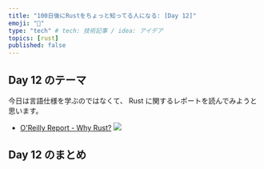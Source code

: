 ```yaml
---
title: "100日後にRustをちょっと知ってる人になる: [Day 12]"
emoji: "🦀"
type: "tech" # tech: 技術記事 / idea: アイデア
topics: [rust]
published: false
---
```

## Day 12 のテーマ

今日は言語仕様を学ぶのではなくて、 Rust に関するレポートを読んでみようと思います。

- [O'Reilly Report - Why Rust?](https://learning.oreilly.com/library/view/why-rust/9781492048589/)
[![](https://storage.googleapis.com/zenn-user-upload/d7fb63aa035c-20220903.png)](https://learning.oreilly.com/library/view/why-rust/9781492048589/)

## Day 12 のまとめ
